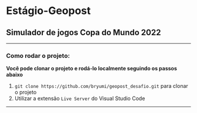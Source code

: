 # Estágio-Geopost

## Simulador de jogos Copa do Mundo 2022
<hr>

### Como rodar o projeto:

**Você pode clonar o projeto e rodá-lo localmente seguindo os passos abaixo**

1. `git clone https://github.com/bryumi/geopost_desafio.git` para clonar o projeto
2. Utilizar a extensão `Live Server` do Visual Studio Code

<hr>
